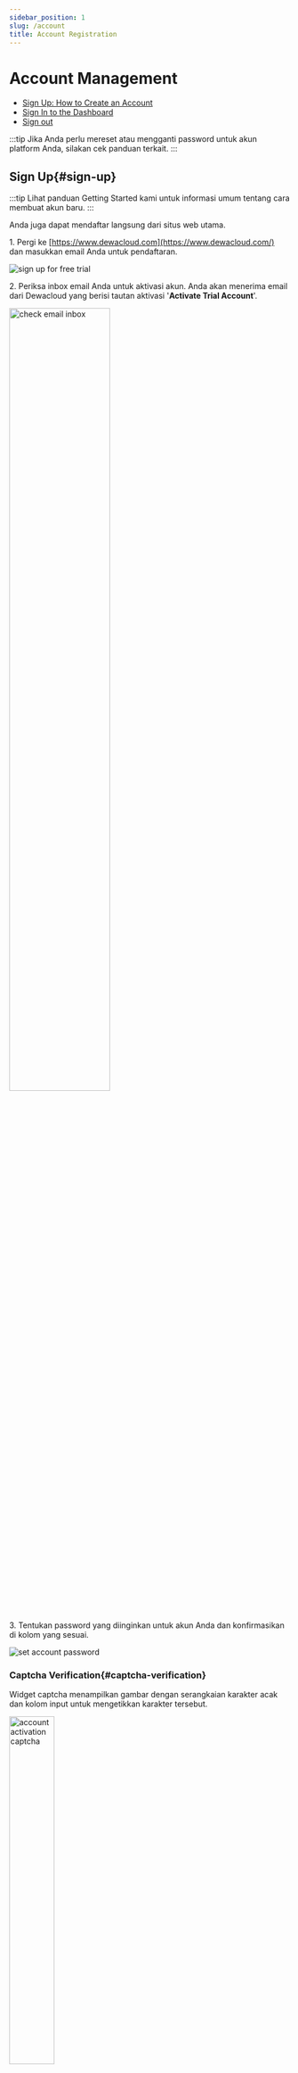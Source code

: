 ```yaml
---
sidebar_position: 1
slug: /account
title: Account Registration
---
```

# Account Management

  * [Sign Up: How to Create an Account](#sign-up)
  * [Sign In to the Dashboard](#sign-in)
  * [Sign out](#sign-out)

:::tip
Jika Anda perlu mereset atau mengganti password untuk akun platform Anda, silakan cek panduan terkait.
:::

## Sign Up{#sign-up}

:::tip
Lihat panduan Getting Started kami untuk informasi umum tentang cara membuat akun baru.
:::

Anda juga dapat mendaftar langsung dari situs web utama.

1\. Pergi ke [https://www.dewacloud.com](https://www.dewacloud.com/) dan masukkan email Anda untuk pendaftaran.

<img src="https://assets.dewacloud.com/dewacloud-docs/account-&-pricing/account-registration/00-sign-up-for-free-trial.png" alt="sign up for free trial" max-width="100%"/>

2\. Periksa inbox email Anda untuk aktivasi akun. Anda akan menerima email dari Dewacloud yang berisi tautan aktivasi '**Activate Trial Account**'.

<img src="https://assets.dewacloud.com/dewacloud-docs/account-&-pricing/account-registration/01-email-inbox.png" alt="check email inbox" max-width="100%" width="60%"/>

3\. Tentukan password yang diinginkan untuk akun Anda dan konfirmasikan di kolom yang sesuai.

<img src="https://assets.dewacloud.com/dewacloud-docs/account-&-pricing/account-registration/02-set-account-password.png" alt="set account password" max-width="100%"/>

### Captcha Verification{#captcha-verification}

Widget captcha menampilkan gambar dengan serangkaian karakter acak dan kolom input untuk mengetikkan karakter tersebut.

<img src="https://assets.dewacloud.com/dewacloud-docs/account-&-pricing/account-registration/03-account-activation-captcha.png" alt="account activation captcha" max-width="100%" width="40%"/>

Jika Anda tidak dapat mengidentifikasi simbol yang ditampilkan, gambar dapat dimuat ulang menggunakan ikon panah bulat di sebelah kanan.

### Mobile Number Verification{#mobile-number-verification}

Widget verifikasi nomor ponsel mengharuskan Anda untuk memasukkan nomor telepon Anda untuk menerima kode aktivasi unik. Selain itu, setelah Anda berhasil mendaftar, nomor ini akan terhubung dengan akun Anda.

:::note
Satu nomor telepon hanya dapat digunakan untuk satu pendaftaran akun.
:::

<img src="https://assets.dewacloud.com/dewacloud-docs/account-&-pricing/account-registration/04-account-activation-with-mobile-phone.png" alt="account activation with mobile phone" max-width="100%"/>

Setelah Anda mengklik tombol **Send**, kode aktivasi akan dikirimkan ke nomor ponsel yang ditentukan melalui SMS atau diberikan melalui panggilan telepon otomatis. Formulir akan diperluas dengan satu kolom lagi untuk memasukkan kode tersebut.

<img src="https://assets.dewacloud.com/dewacloud-docs/account-&-pricing/account-registration/05-account-activation-with-phone-code.png" alt="account activation with phone code" max-width="100%"/>

Isi setiap kolom dengan digit terpisah dari kode yang diterima.

:::note
Jumlah percobaan untuk memasukkan kode aktivasi dibatasi. Jika batas ini terlampaui, Anda perlu menggunakan nomor telepon lain untuk menyelesaikan pendaftaran.
:::

Jika tidak ada SMS/panggilan yang diterima, Anda dapat **Edit the phone number** (jika nomor yang dimasukkan salah) atau **Contact support** (jika ada masalah lain dan Anda memerlukan bantuan).

Setelah semua data yang diperlukan dimasukkan, tekan tombol **Continue**. Anda akan secara otomatis diarahkan ke dashboard platform, di mana Anda dapat masuk menggunakan kredensial yang Anda tentukan dan mulai bekerja.

## Sign In{#sign-in}

Untuk masuk ke akun PaaS, Anda perlu membuka dashboard [dewacloud](https://app.infra.dewacloud.com/). Anda akan diarahkan ke halaman login.

<img src="https://assets.dewacloud.com/dewacloud-docs/account-&-pricing/account-registration/07-dashboard-log-in.png" alt="dashboard log in" max-width="100%"/>

Di sini, masukkan kredensial Anda di kolom yang sesuai dan klik tombol **Login**.

## Sign Out{#sign-out}

Untuk keluar dari dashboard, klik login Anda di sudut kanan atas dan pilih opsi **Sign out**.

<img src="https://assets.dewacloud.com/dewacloud-docs/account-&-pricing/account-registration/08-paas-account-sign-out.png" alt="PaaS account sign out" max-width="100%"/>

Kami menyarankan Anda untuk keluar dari akun PaaS Anda setelah menyelesaikan sesi manajemen dan konfigurasi Anda.
